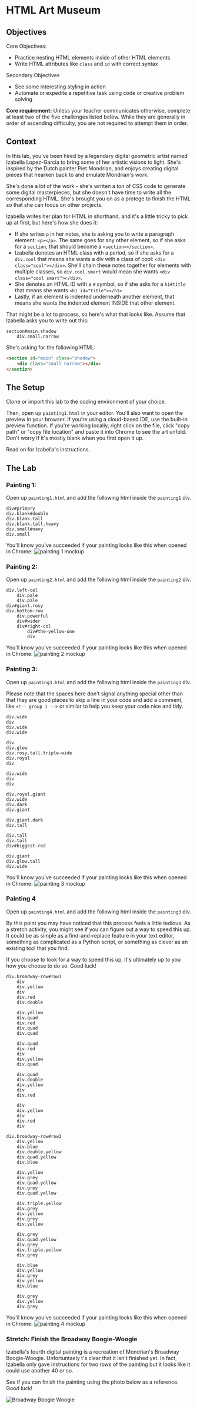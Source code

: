 # HTML Art Museum

## Objectives

Core Objectives:
* Practice nesting HTML elements inside of other HTML elements
* Write HTML attributes like `class` and `id` with correct syntax

Secondary Objectives
* See some interesting styling in action
* Automate or expedite a repetitive task using code or creative problem solving

**Core requirement:** Unless your teacher communicates otherwise, complete at least two of the five challenges listed below. While they are generally in order of ascending difficulty, you are not required to attempt them in order.

## Context

In this lab, you've been hired by a legendary digital geometric artist named Izabella Lopez-Garcia to bring some of her artistic visions to light. She's inspired by the Dutch painter Piet Mondrian, and enjoys creating digital pieces that hearken back to and emulate Mondrian's work.

She's done a lot of the work - she's written a _ton_ of CSS code to generate some digital masterpieces, but she doesn't have time to write all the corresponding HTML. She's brought you on as a protege to finish the HTML so that she can focus on other projects. 

Izabella writes her plan for HTML in shorthand, and it's a little tricky to pick up at first, but here's how she does it:
* If she writes `p` in her notes, she is asking you to write a paragraph element: `<p></p>`. The same goes for any other element, so if she asks for a `section`, that should become a `<section></section>`.
* Izabella denotes an HTML class with a period, so if she asks for a `div.cool` that means she wants a div with a class of cool: `<div class="cool"></div>`. She'll chain these notes together for elements with multiple classes, so `div.cool.smart` would mean she wants `<div class="cool smart"></div>`.
* She denotes an HTML ID with a `#` symbol, so if she asks for a `h1#title` that means she wants `<h1 id="title"></h1>`
* Lastly, if an element is indented underneath another element, that means she wants the indented element INSIDE that other element. 

That might be a lot to process, so here's what that looks like. Assume that Izabella asks you to write out this:

```
section#main.shadow
    div.small.narrow
```

She's asking for the following HTML:
```html
<section id="main" class="shadow">
    <div class="small narrow"></div>
</section>
```

## The Setup

Clone or import this lab to the coding environment of your choice. 

Then, open up `painting1.html` in your editor. You'll also want to open the preview in your browser. If you're using a cloud-based IDE, use the built-in preview function. If you're working locally, right click on the file, click "copy path" or "copy file location" and paste it into Chrome to see the art unfold. Don't worry if it's mostly blank when you first open it up. 

Read on for Izabella's instructions.

## The Lab

### Painting 1:

Open up `painting1.html` and add the following html inside the `painting1` div. 

```
div#primary
div.blank#double
div.blank.tall
div.blank.tall.heavy
div.small#navy
div.small
```

You'll know you've succeeded if your painting looks like this when opened in Chrome:
![painting 1 mockup](images/painting1.png)

### Painting 2:

Open up `painting2.html` and add the following html inside the `painting2` div. 

```
div.left-col
    div.pale
    div.pale
div#giant.rosy
div.bottom-row
    div.powerful
    div#wider
    div#right-col
        div#the-yellow-one
        div
```

You'll know you've succeeded if your painting looks like this when opened in Chrome:
![painting 2 mockup](images/painting2.png)

### Painting 3:

Open up `painting3.html` and add the following html inside the `painting3` div. 

Please note that the spaces here don't signal anything special other than that they are good places to skip a line in your code and add a comment, like `<!-- group 1 -->` or similar to help you keep your code nice and tidy.

```
div.wide
div
div.wide
div.wide

div
div.glow
div.rosy.tall.triple-wide
div.royal
div

div.wide
div
div

div.royal.giant
div.wide
div.dark
div.giant

div.giant.dark
div.tall

div.tall
div.tall
div#biggest-red

div.giant
div.glow.tall
div.wide
```

You'll know you've succeeded if your painting looks like this when opened in Chrome:
![painting 3 mockup](images/painting3.png)

### Painting 4

Open up `painting4.html` and add the following html inside the `painting3` div. 

By this point you may have noticed that this process feels a little tedious. As a stretch activity, you might see if you can figure out a way to speed this up. It could be as simple as a find-and-replace feature in your text editor, something as complicated as a Python script, or something as clever as an existing tool that you find. 

If you choose to look for a way to speed this up, it's ultimately up to you how you choose to do so. Good luck!

```
div.broadway-row#row1
    div
    div.yellow
    div
    div.red
    div.double

    div.yellow
    div.quad
    div.red
    div.quad
    div.quad

    div.quad
    div.red
    div
    div.yellow
    div.quad

    div.quad
    div.double
    div.yellow
    div
    div.red
    
    div
    div.yellow
    div
    div.red
    div

div.broadway-row#row2
    div.yellow
    div.blue
    div.double.yellow
    div.quad.yellow
    div.blue

    div.yellow
    div.grey
    div.quad.yellow
    div.grey
    div.quad.yellow

    div.triple.yellow
    div.grey
    div.yellow
    div.grey
    div.yellow

    div.grey
    div.quad.yellow
    div.grey
    div.triple.yellow
    div.grey

    div.blue
    div.yellow
    div.grey
    div.yellow
    div.blue

    div.grey
    div.yellow
    div.grey
```


You'll know you've succeeded if your painting looks like this when opened in Chrome:
![painting 4 mockup](images/painting4.png)

### Stretch: Finish the Broadway Boogie-Woogie

Izabella's fourth digital painting is a recreation of Mondrian's Broadway Boogie-Woogie. Unfortuntaely t's clear that it isn't finished yet. In fact, Izabella only gave instructions for two rows of the painting but it looks like it could use another 40 or so. 

See if you can finish the painting using the photo below as a reference. Good luck!

![Broadway Boogie Woogie](images/broadway-boogie-woogie.jpeg)